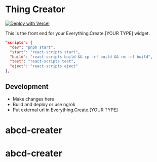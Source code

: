 # Thing Creator

[![Deploy with Vercel](https://vercel.com/button)](https://vercel.com/new/clone?repository-url=https://github.com/near-everything/thing-creator)

This is the front end for your Everything.Create.[YOUR TYPE] widget.

```json
"scripts": {
  "dev": "pnpm start",
  "start": "react-scripts start",
  "build": "react-scripts build && cp -rf build && rm -rf build",
  "test": "react-scripts test",
  "eject": "react-scripts eject"
},
```

## Development

* Make changes here
* Build and deploy or use ngrok
* Put external url in Everything.Create.[YOUR TYPE]
# abcd-creater
# abcd-creater
